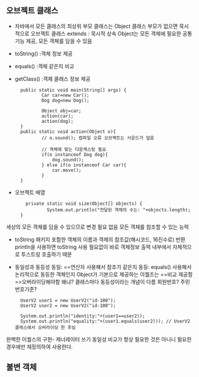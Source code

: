 ## 오브젝트 클래스
- 자바에서 모든 클래스의 최상위 부모 클래스는 Object 클래스
부모가 없으면 묵시적으로 오브젝트 클래스 extends : 묵시적 상속
Object는 모든 객체에 필요한 공통 기능 제공, 모든 객체를 담을 수 있음
- toString() :객체 정보 제공
- equals() :객체 같은지 비교
- getClass() :객체 클래스 정보 제공

        public static void main(String[] args) {
                Car car=new Car();
                Dog dog=new Dog();
        
                Object obj=car;
                action(car);
                action(dog);
        }
        public static void action(Object o){
                // o.sound(); 컴파일 오류 오브젝트는 사운드가 업음
        
                // 객체에 맞는 다운캐스팅 필요
                if(o instanceof Dog dog){
                    dog.sound();
                } else if(o instanceof Car car){
                    car.move();
                }
        }


- 오브젝트 배열
  
          private static void size(Object[] objects) {
                  System.out.println("전달된 객체의 수는: "+objects.length);
        }
세상의 모든 객체를 담을 수 있으므로 변경 필요 없음 모든 객체를 참조할 수 있는 능력

- toString
패키지 포함한 객체의 이름과 객체의 참조값(해시코드, 16진수로) 반환
println을 사용하면 toString 사용 필요없이 바로 객체정보 출력 내부에서 자체적으로 투스트링 호출하기 때문

- 동일성과 동등성
동일: ==연산자 사용해서 참조가 같은지
동등: equals() 사용해서 논리적으로 동등한 객체인지
Object가 기본으로 제공하는 이퀄즈는 ==비교 제공함=>오버라이딩해야함
왜냐? 클래스마다 동등성이라는 개념이 다름 회원번호? 주민번호기준?

        UserV2 user1 = new UserV2("id-100");
        UserV2 user2 = new UserV2("id-100");

        System.out.println("identity:"+(user1==user2));
        System.out.println("equality:"+(user1.equals(user2))); // UserV2 클래스에서 오버라이딩 한 후임

완벽한 이퀄스의 구현- 제너레이터 쓰기
동일성 비교가 항상 필요한 것은 아니니 필요한 경우에만 재정의하여 사용한다. 



## 불변 객체

